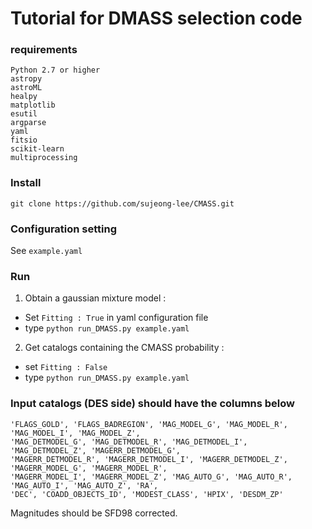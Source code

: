 # Tutorial for DMASS selection code



### requirements

```
Python 2.7 or higher
astropy
astroML
healpy
matplotlib
esutil
argparse
yaml
fitsio 
scikit-learn
multiprocessing
```


### Install

```git clone https://github.com/sujeong-lee/CMASS.git```


### Configuration setting 

See `example.yaml`


### Run

1) Obtain a gaussian mixture model : 
- Set `Fitting : True` in yaml configuration file 
- type `python run_DMASS.py example.yaml`

2) Get catalogs containing the CMASS probability : 
- set `Fitting : False`
- type `python run_DMASS.py example.yaml`


### Input catalogs (DES side) should have the columns below
```
'FLAGS_GOLD', 'FLAGS_BADREGION', 'MAG_MODEL_G', 'MAG_MODEL_R', 'MAG_MODEL_I', 'MAG_MODEL_Z',
'MAG_DETMODEL_G', 'MAG_DETMODEL_R', 'MAG_DETMODEL_I', 'MAG_DETMODEL_Z', 'MAGERR_DETMODEL_G',
'MAGERR_DETMODEL_R', 'MAGERR_DETMODEL_I', 'MAGERR_DETMODEL_Z', 'MAGERR_MODEL_G', 'MAGERR_MODEL_R',
'MAGERR_MODEL_I', 'MAGERR_MODEL_Z', 'MAG_AUTO_G', 'MAG_AUTO_R', 'MAG_AUTO_I', 'MAG_AUTO_Z', 'RA',
'DEC', 'COADD_OBJECTS_ID', 'MODEST_CLASS', 'HPIX', 'DESDM_ZP'
```
Magnitudes should be SFD98 corrected. 

